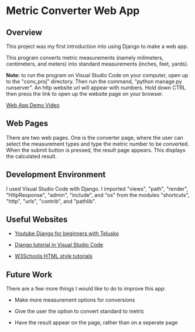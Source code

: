 # Metric Converter Web App

## Overview
This project was my first introduction into using Django to make a web app. 

This program converts metric measurements (namely milimeters, centimeters, and meters) into standard measurements (inches, feet, yards). 

**Note:** to run the program on Visual Studio Code on your computer, open up to the "conv_proj" directory. Then run the command, "python manage.py runserver". An http website url will appear with numbers. Hold down CTRL then press the link to open up the website page on your browser. 

[Web App Demo Video](https....)

## Web Pages
There are two web pages. One is the converter page, where the user can select the measurement types and type the metric number to be converted. When the submit button is pressed, the result page appears. This displays the calculated result. 
## Development Environment
I used Visual Studio Code with Django. I imported "views", "path", "render", "HttpResponse", "admin", "include", and "os" from the modules "shortcuts", "http", "urls", "contrib", and "pathlib".
## Useful Websites
- [Youtube Django for beginners with Telusko](https://www.youtube.com/watch?v=OTmQOjsl0eg)

- [Django tutorial in Visual Studio Code](https://code.visualstudio.com/docs/python/tutorial-django)

- [W3Schools HTML style tutorials](https://www.w3schools.com/html/)

## Future Work

There are a few more things I would like to do to improve this app:

- Make more measurement options for conversions

- Give the user the option to convert standard to metric

- Have the result appear on the page, rather than on a seperate page